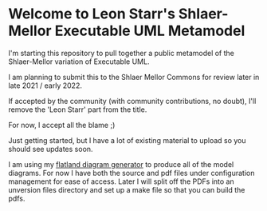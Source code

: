 # Welcome to Leon Starr's Shlaer-Mellor Executable UML Metamodel

I'm starting this repository to pull together a public metamodel of the Shlaer-Mellor variation of Executable UML.

I am planning to submit this to the Shlaer Mellor Commons for review later in late 2021 / early 2022.

If accepted by the community (with community contributions, no doubt), I'll remove the 'Leon Starr' part from the title.

For now, I accept all the blame ;)

Just getting started, but I have a lot of existing material to upload so you should see updates soon.

I am using my [flatland diagram generator]() to produce all of the model diagrams. For now I have both the source and pdf files under configuration management for ease of access. Later I will split off the PDFs into an unversion files directory and set up a make file so that you can build the pdfs.
